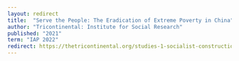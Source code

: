 ```yaml
---
layout: redirect
title:  "Serve the People: The Eradication of Extreme Poverty in China"
author: "Tricontinental: Institute for Social Research"
published: "2021"
term: "IAP 2022"
redirect: https://thetricontinental.org/studies-1-socialist-construction/
---
```


